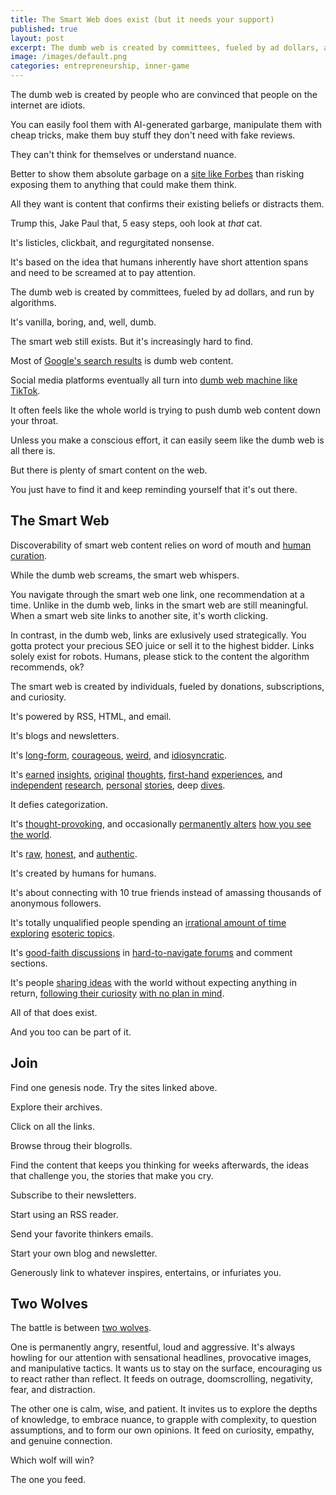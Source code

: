 ```yaml
---
title: The Smart Web does exist (but it needs your support)
published: true
layout: post
excerpt: The dumb web is created by committees, fueled by ad dollars, and run by algorithms.
image: /images/default.png
categories: entrepreneurship, inner-game
---
```


The dumb web is created by people who are convinced that people on the internet are idiots.

You can easily fool them with AI-generated garbarge, manipulate them with cheap tricks, make them buy stuff they don't need with fake reviews.

They can't think for themselves or understand nuance. 

Better to show them absolute garbage on a [site like Forbes](https://detailed.com/google-control/) than risking exposing them to anything that could make them think.

All they want is content that confirms their existing beliefs or distracts them.

Trump this, Jake Paul that, 5 easy steps, ooh look at *that* cat.

It's listicles, clickbait, and regurgitated nonsense.

It's based on the idea that humans inherently have short attention spans and need to be screamed at to pay attention. 

The dumb web is created by committees, fueled by ad dollars, and run by algorithms.

It's vanilla, boring, and, well, dumb.

The smart web still exists. But it's increasingly hard to find.

Most of [Google's search results](https://www.bbc.com/future/article/20240524-how-googles-new-algorithm-will-shape-your-internet) is dumb web content.

Social media platforms eventually all turn into [dumb web machine like TikTok](https://playpermissionless.substack.com/p/twitter-is-now-attention-roulette).

It often feels like the whole world is trying to push dumb web content down your throat.

Unless you make a conscious effort, it can easily seem like the dumb web is all there is.

But there is plenty of smart content on the web.

You just have to find it and keep reminding yourself that it's out there.

## The Smart Web

Discoverability of smart web content relies on word of mouth and [human curation](https://www.visakanv.com/blog/bookmarks/).

While the dumb web screams, the smart web whispers.

You navigate through the smart web one link, one recommendation at a time. Unlike in the dumb web, links in the smart web are still meaningful. When a smart web site links to another site, it's worth clicking.

In contrast, in the dumb web, links are exlusively used strategically. You gotta protect your precious SEO juice or sell it to the highest bidder. Links solely exist for robots. Humans, please stick to the content the algorithm recommends, ok?

The smart web is created by individuals, fueled by donations, subscriptions, and curiosity.

It's powered by RSS, HTML, and email.

It's blogs and newsletters.

It's [long-form](https://slatestarcodex.com/2014/07/30/meditations-on-moloch/), [courageous](https://idlewords.com/2012/09/no_evidence_of_disease.htm), [weird](https://samkriss.substack.com/p/taylor-swift-does-not-exist), and [idiosyncratic](https://thezvi.wordpress.com/2017/09/30/slack/). 

It's [earned](https://tynan.com/workonwhat/) [insights](https://sashachapin.substack.com/p/what-the-humans-like-is-responsiveness), [original](https://meltingasphalt.com/ads-dont-work-that-way/) [thoughts](https://tomcritchlow.com/2021/01/26/kairos/), [first-hand](https://blog.tjcx.me/p/40k-fantastic-startup-idea)  [experiences](https://walkingtheworld.substack.com/p/walking-the-world-hanoi-part-1), and [independent](https://aella.substack.com/p/how-relationships-change-over-time) [research](https://waitbutwhy.com/2015/11/the-cook-and-the-chef-musks-secret-sauce.html), [personal](https://medium.com/@AaronBleyaert/how-to-lose-weight-in-4-easy-steps-1f135f7e1dec) [stories](https://blog.scottbritton.me/p/from-becoming-a-somebody-to-becoming), deep [dives](https://slimemoldtimemold.com/2021/04/19/higher-than-the-shoulders-of-giants-or-a-scientists-history-of-drugs/).

It defies categorization. 

It's [thought-provoking](https://www.mrmoneymustache.com/2018/07/25/the-twenty-dollar-swim/), and occasionally [permanently alters](https://sive.rs/ff) [how you see the world](https://web.archive.org/web/20190224043028/http://www.sebastianmarshall.com/the-million-dollar-question).

It's [raw](https://seths.blog/2009/12/fear-of-bad-ideas/), [honest](https://tim.blog/2015/05/06/how-to-commit-suicide/), and [authentic](https://fortelabs.com/blog/the-untethered-soul-the-roadmap-of-my-personal-growth-part-4/).

It's created by humans for humans.

It's about connecting with 10 true friends instead of amassing thousands of anonymous followers.

It's totally unqualified people spending an [irrational amount of time](https://guzey.com/books/why-we-sleep/) [exploring](https://julian.digital/2023/07/06/multi-layered-calendars/) [esoteric topics](https://dynomight.net/categories/air-quality/).

It's [good-faith discussions](https://www.astralcodexten.com/p/a-theoretical-case-against-education/comments) in [hard-to-navigate forums](https://news.ycombinator.com/item?id=40512500) and comment sections.

It's people [sharing ideas](https://justinjackson.ca/surfing) with the world without expecting anything in return, [following their curiosity](https://alexdanco.com/2021/04/10/world-building/) [with no plan in mind](https://justinmares.substack.com/p/the-next-episode-54).

All of that does exist. 

And you too can be part of it.

## Join

Find one genesis node. Try the sites linked above.

Explore their archives. 

Click on all the links. 

Browse throug their blogrolls.

Find the content that keeps you thinking for weeks afterwards, the ideas that challenge you, the stories that make you cry.

Subscribe to their newsletters.

Start using an RSS reader.

Send your favorite thinkers emails.

Start your own blog and newsletter.

Generously link to whatever inspires, entertains, or infuriates you.

## Two Wolves

The battle is between [two wolves](https://en.wikipedia.org/wiki/Two_Wolves). 

One is permanently angry, resentful, loud and aggressive. It's always howling for our attention with sensational headlines, provocative images, and manipulative tactics. It wants us to stay on the surface, encouraging us to react rather than reflect. It feeds on outrage, doomscrolling, negativity, fear, and distraction.

The other one is calm, wise, and patient. It invites us to explore the depths of knowledge, to embrace nuance, to grapple with complexity, to question assumptions, and to form our own opinions. It feed on curiosity, empathy, and genuine connection.

Which wolf will win?

The one you feed.